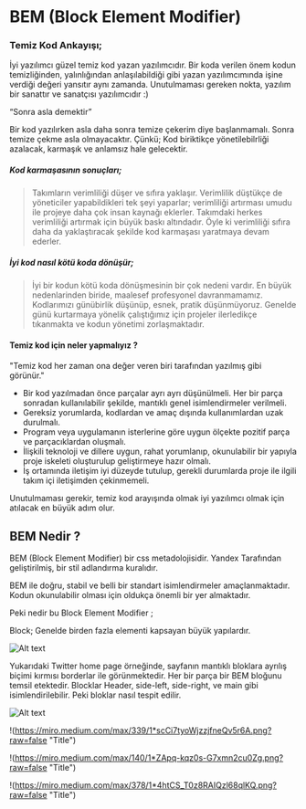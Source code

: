 # BEM (Block Element Modifier)

### Temiz Kod Ankayışı;

İyi yazılımcı güzel temiz kod yazan yazılımcıdır. Bir koda verilen önem kodun temizliğinden, yalınlığından anlaşılabildiği gibi yazan yazılımcımında işine verdiği değeri yansıtır aynı zamanda. Unutulmaması gereken nokta, yazılım bir sanattır ve sanatçısı yazılımcıdır :)

“Sonra asla demektir”
  
Bir kod yazılırken asla daha sonra temize çekerim diye başlanmamalı. Sonra temize çekme asla olmayacaktır. Çünkü;
Kod biriktikçe yönetilebilrliği azalacak, karmaşık ve anlamsız hale gelecektir.

##### Kod karmaşasının sonuçları;
> Takımların verimliliği düşer ve sıfıra yaklaşır. Verimlilik düştükçe de yöneticiler yapabildikleri tek şeyi yaparlar; verimliliği artırması umudu ile projeye daha çok insan kaynağı eklerler. Takımdaki herkes verimliliği artırmak için büyük baskı altındadır. Öyle ki verimliliği sıfıra daha da yaklaştıracak şekilde kod karmaşası yaratmaya devam ederler.

##### İyi kod nasıl kötü koda dönüşür;
> İyi bir kodun kötü koda dönüşmesinin bir çok nedeni vardır. En büyük nedenlarinden biride, maalesef profesyonel davranmamamız. Kodlarımızı günübirlik düşünüp, esnek, pratik düşünmüyoruz. Genelde günü kurtarmaya yönelik çalıştığımız için projeler ilerledikçe tıkanmakta ve kodun yönetimi zorlaşmaktadır.

#### Temiz kod için neler yapmalıyız ?

"Temiz kod her zaman ona değer veren biri tarafından yazılmış gibi görünür."

- Bir kod yazılmadan önce parçalar ayrı ayrı düşünülmeli. Her bir parça sonradan kullanılabilir şekilde, mantıklı genel isimlendirmeler verilmeli.
- Gereksiz yorumlarda, kodlardan ve amaç dışında kullanımlardan uzak durulmalı.
- Program veya uygulamanın isterlerine göre uygun ölçekte pozitif parça ve parçacıklardan oluşmalı.
- İlişkili teknoloji ve dillere uygun, rahat yorumlanıp, okunulabilir bir yapıyla proje iskeleti oluşturulup geliştirmeye hazır olmalı.
- İş ortamında iletişim iyi düzeyde tutulup, gerekli durumlarda proje ile ilgili takım içi iletişimden çekinmemeli. 

Unutulmaması gerekir, temiz kod arayışında olmak iyi yazılımcı olmak için atılacak en büyük adım olur.


## BEM Nedir ?

BEM (Block Element Modifier) bir css metadolojisidir. Yandex Tarafından geliştirilmiş, bir stil adlandırma kuralıdır.

BEM ile doğru, stabil ve belli bir standart isimlendirmeler amaçlanmaktadır. Kodun okunulabilir olması için oldukça önemli bir yer almaktadır.

Peki nedir bu Block Element Modifier ;

Block;
Genelde birden fazla elementi kapsayan büyük yapılardır. 


 ![Alt text](https://miro.medium.com/max/1257/1*eFlkVoLUdAy8eSJXPBBG6Q.png?raw=true "Title")
 
 Yukarıdaki Twitter home page örneğinde, sayfanın mantıklı bloklara ayrılış biçimi kırmısı borderlar ile görünmektedir. Her bir parça bir BEM bloğunu temsil etektedir.
Blocklar Header, side-left, side-right, ve main gibi isimlendirilebilir.
Peki bloklar nasıl tespit edilir. 

 ![Alt text](https://miro.medium.com/max/1206/1*xUMPgcFYsL53DEK7CgdOsQ.png?raw=true "Title")
 
 !(https://miro.medium.com/max/339/1*scCi7tyoWjzzjfneQv5r6A.png?raw=false "Title")
 
  !(https://miro.medium.com/max/140/1*ZApq-kqz0s-G7xmn2cu0Zg.png?raw=false "Title")
  
   !(https://miro.medium.com/max/378/1*4htCS_T0z8RAIQzl68qlKQ.png?raw=false "Title")
   


